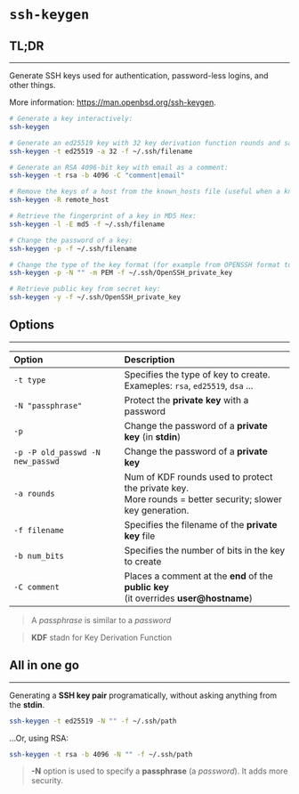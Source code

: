 # `ssh-keygen`

## **TL;DR**
---


Generate SSH keys used for authentication, password-less logins, and other things.

More information: <https://man.openbsd.org/ssh-keygen>.



```sh
# Generate a key interactively:
ssh-keygen

# Generate an ed25519 key with 32 key derivation function rounds and save the key to a specific file:
ssh-keygen -t ed25519 -a 32 -f ~/.ssh/filename

# Generate an RSA 4096-bit key with email as a comment:
ssh-keygen -t rsa -b 4096 -C "comment|email"

# Remove the keys of a host from the known_hosts file (useful when a known host has a new key):
ssh-keygen -R remote_host

# Retrieve the fingerprint of a key in MD5 Hex:
ssh-keygen -l -E md5 -f ~/.ssh/filename

# Change the password of a key:
ssh-keygen -p -f ~/.ssh/filename

# Change the type of the key format (for example from OPENSSH format to PEM), the file will be rewritten in-place:
ssh-keygen -p -N "" -m PEM -f ~/.ssh/OpenSSH_private_key

# Retrieve public key from secret key:
ssh-keygen -y -f ~/.ssh/OpenSSH_private_key
```


## Options
---


| Option | Description |
| :---   | :--- |
| `-t type` | Specifies the type of key to create.<br>Exameples: `rsa`, `ed25519`, `dsa` ... |    
| `-N "passphrase"` | Protect the **private key** with a password |
| `-p` | Change the password of a **private key** (in **stdin**) |
| `-p -P old_passwd -N new_passwd` | Change the password of a **private key** |
| `-a rounds` | Num of KDF rounds used to protect the private key.<br>More rounds = better security; slower key generation. |
| `-f filename` | Specifies the filename of the **private key** file |
| `-b num_bits` | Specifies  the  number of bits in the key to create |
| `-C comment` | Places a comment at the **end** of the **public key** <br>(it overrides **user@hostname**) | 

> A *passphrase* is similar to a *password*

> **KDF** stadn for Key Derivation Function


## All in one go
---

Generating a **SSH key pair** programatically, without asking anything from the **stdin**.


```sh
ssh-keygen -t ed25519 -N "" -f ~/.ssh/path
```

...Or, using RSA:

```sh
ssh-keygen -t rsa -b 4096 -N "" -f ~/.ssh/path
```

> **-N** option is used to specify a **passphrase** (a *password*). It adds more security.